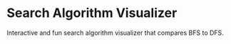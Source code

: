 # Search Algorithm Visualizer
Interactive and fun search algorithm visualizer that compares BFS to DFS. 

